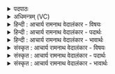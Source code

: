 <details><summary>पदपाठः</summary>

अ꣡ग्ने꣢꣯। के꣣तुः꣢। वि꣣शा꣢म्। अ꣣सि। प्रे꣡ष्ठः꣢꣯। श्रे꣡ष्ठः꣢꣯। उ꣣पस्थस꣢त्। उ꣣पस्थ। स꣢त्। बो꣡ध꣢꣯। स्तो꣣त्रे꣢। व꣡यः꣢꣯। द꣡ध꣢꣯त्। १५३१।
</details>

<details><summary>अधिमन्त्रम् (VC)</summary>

- अग्निः
- केतुराग्नेयः
- गायत्री
- षड्जः
</details>

<details><summary>हिन्दी : आचार्य रामनाथ वेदालंकार - विषयः</summary>

अगले मन्त्र में फिर परमात्मा और राजा को संबोधन करते है।
</details>

<details><summary>हिन्दी : आचार्य रामनाथ वेदालंकार - पदार्थः</summary>

पदार्थान्वयभाषाः -  हे (अग्ने) अग्रनायक जगदीश्वर वा राजन् ! आप (विशाम्) प्रजाओं के (केतुः) ज्ञानप्रदाता, (प्रेष्ठः) अत्यधिक प्यारे, (श्रेष्ठः) श्रेष्ठ और (उपस्थसत्) समीप विद्यमान (असि) हो। आप ( स्तोत्रे) स्तुतिकर्त्ता वा राष्ट्रभक्त के लिए (वयः) धन,अन्न,आयु आदि (दधत्)प्रदान करते हुए,उसे (बोध) बोध प्रदान करो,सदा कर्त्तव्य के प्रति जागरूक करो ॥५॥
</details>

<details><summary>हिन्दी : आचार्य रामनाथ वेदालंकार - भावार्थः</summary>

भावार्थभाषाः -  जैसे जगदीश्वर सबका ज्ञानदाता,प्रियतम,प्रशस्यतम,सुखसम्पत्तिप्रदाता,आयु देनेवाला और जगानेवाला है,वैसे ही राष्ट्र में राजा को होना चाहिए ॥५॥
</details>

<details><summary>संस्कृत : आचार्य रामनाथ वेदालंकार - विषयः</summary>

अथ पुनरपि परमात्मानं नृपतिं च सम्बोधयति।
</details>

<details><summary>संस्कृत : आचार्य रामनाथ वेदालंकार - पदार्थः</summary>

पदार्थान्वयभाषाः -  हे (अग्ने) अग्रनायक जगदीश्वर नृपते वा ! त्वम् (विशाम्) प्रजानाम् (केतुः) ज्ञानप्रदः, (प्रेष्ठः) प्रियतमः, (श्रेष्ठः) प्रशस्यतमः, (उपस्थसत्) समीपे विद्यमानश्च (असि) वर्तसे। त्वम् (स्तोत्रे) स्तुतिकर्त्रे राष्ट्रभक्ताय वा (वयः) धनान्नायुष्यादिकम् (दधत्) प्रयच्छन् तम् (बोध) बोधय,नित्यं कर्तव्यं प्रति जागरूकं कुरु ॥५॥
</details>

<details><summary>संस्कृत : आचार्य रामनाथ वेदालंकार - भावार्थः</summary>

भावार्थभाषाः -  यथा जगदीश्वरः सर्वेषां ज्ञानप्रदः प्रियतमः प्रशस्यतमः सुखसम्पत्प्रदाताऽऽयुष्यकरो जागरयिता च वर्तते तथैव नृपतिना भाव्यम् ॥५॥
</details>
